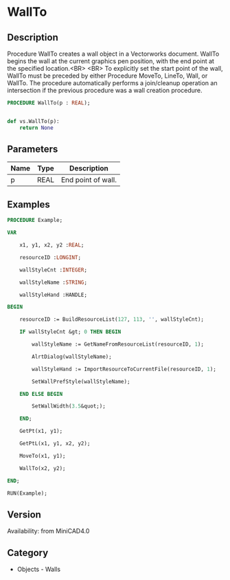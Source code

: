 # WallTo

## Description
Procedure WallTo creates a wall object in a Vectorworks document. WallTo begins the wall at the current graphics pen position, with the end point at the specified location.&lt;BR&gt;
&lt;BR&gt;
To explicitly set the start point of the wall, WallTo must be preceded by either Procedure MoveTo, LineTo, Wall, or WallTo. The procedure automatically performs a join/cleanup operation an intersection if the previous procedure was a wall creation procedure.

```pascal
PROCEDURE WallTo(p : REAL);
```

```python

def vs.WallTo(p):
    return None
```

## Parameters
|Name|Type|Description|
|---|---|---|
|p|REAL|End point of wall.|

## Examples
```pascal
PROCEDURE Example;

VAR

	x1, y1, x2, y2 :REAL;

	resourceID :LONGINT;

	wallStyleCnt :INTEGER;

	wallStyleName :STRING;

	wallStyleHand :HANDLE;

BEGIN

	resourceID := BuildResourceList(127, 113, '', wallStyleCnt);

	IF wallStyleCnt &gt; 0 THEN BEGIN

		wallStyleName := GetNameFromResourceList(resourceID, 1);

		AlrtDialog(wallStyleName);

		wallStyleHand := ImportResourceToCurrentFile(resourceID, 1);

		SetWallPrefStyle(wallStyleName);

	END ELSE BEGIN

		SetWallWidth(3.5&quot;);

	END;

	GetPt(x1, y1);

	GetPtL(x1, y1, x2, y2);

	MoveTo(x1, y1);

	WallTo(x2, y2);

END;

RUN(Example);


```

## Version
Availability: from MiniCAD4.0
## Category
* Objects - Walls

